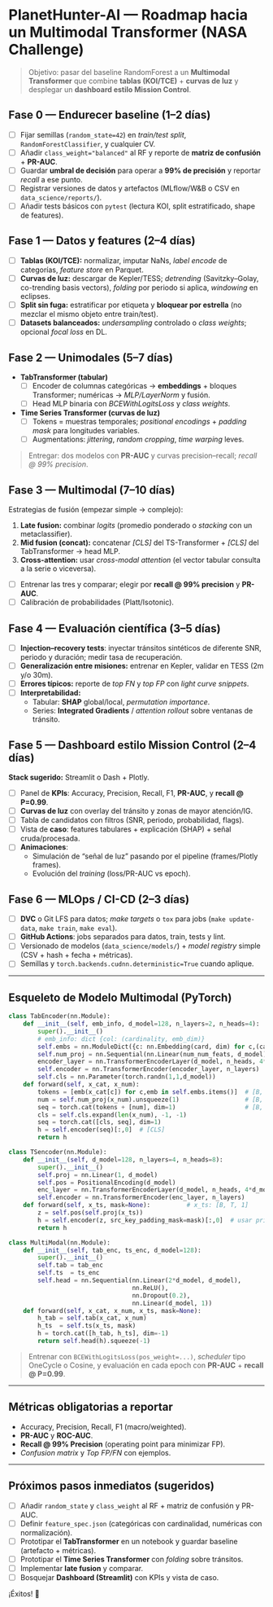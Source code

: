 # PlanetHunter-AI — Roadmap hacia un Multimodal Transformer (NASA Challenge)

> Objetivo: pasar del baseline RandomForest a un **Multimodal Transformer** que combine **tablas (KOI/TCE)** + **curvas de luz** y desplegar un **dashboard estilo Mission Control**.

## Fase 0 — Endurecer baseline (1–2 días)
- [ ] Fijar semillas (`random_state=42`) en *train/test split*, `RandomForestClassifier`, y cualquier CV.
- [ ] Añadir `class_weight="balanced"` al RF y reporte de **matriz de confusión** + **PR-AUC**.
- [ ] Guardar **umbral de decisión** para operar a **99% de precisión** y reportar *recall* a ese punto.
- [ ] Registrar versiones de datos y artefactos (MLflow/W&B o CSV en `data_science/reports/`).
- [ ] Añadir tests básicos con `pytest` (lectura KOI, split estratificado, shape de features).

## Fase 1 — Datos y features (2–4 días)
- [ ] **Tablas (KOI/TCE):** normalizar, imputar NaNs, *label encode* de categorías, *feature store* en Parquet.
- [ ] **Curvas de luz:** descargar de Kepler/TESS; *detrending* (Savitzky–Golay, co-trending basis vectors), *folding* por periodo si aplica, *windowing* en eclipses.
- [ ] **Split sin fuga:** estratificar por etiqueta y **bloquear por estrella** (no mezclar el mismo objeto entre train/test).
- [ ] **Datasets balanceados:** *undersampling* controlado o *class weights*; opcional *focal loss* en DL.

## Fase 2 — Unimodales (5–7 días)
- **TabTransformer (tabular)**
  - [ ] Encoder de columnas categóricas → **embeddings** + bloques Transformer; numéricas → *MLP/LayerNorm* y fusión.
  - [ ] Head MLP binaria con *BCEWithLogitsLoss* y *class weights*.
- **Time Series Transformer (curvas de luz)**
  - [ ] Tokens = muestras temporales; *positional encodings* + *padding mask* para longitudes variables.
  - [ ] Augmentations: *jittering*, *random cropping*, *time warping* leves.

> Entregar: dos modelos con **PR-AUC** y curvas precision–recall; *recall @ 99% precision*.

## Fase 3 — Multimodal (7–10 días)
Estrategias de fusión (empezar simple → complejo):
1. **Late fusion:** combinar *logits* (promedio ponderado o *stacking* con un metaclassifier).
2. **Mid fusion (concat):** concatenar *[CLS]* del TS-Transformer + *[CLS]* del TabTransformer → head MLP.
3. **Cross-attention:** usar *cross-modal attention* (el vector tabular consulta a la serie o viceversa).

- [ ] Entrenar las tres y comparar; elegir por **recall @ 99% precision** y **PR-AUC**.
- [ ] Calibración de probabilidades (Platt/Isotonic).

## Fase 4 — Evaluación científica (3–5 días)
- [ ] **Injection–recovery tests**: inyectar tránsitos sintéticos de diferente SNR, periodo y duración; medir tasa de recuperación.
- [ ] **Generalización entre misiones:** entrenar en Kepler, validar en TESS (2m y/o 30m).
- [ ] **Errores típicos:** reporte de *top FN* y *top FP* con *light curve snippets*.
- [ ] **Interpretabilidad:**
  - Tabular: **SHAP** global/local, *permutation importance*.
  - Series: **Integrated Gradients** / *attention rollout* sobre ventanas de tránsito.

## Fase 5 — Dashboard estilo Mission Control (2–4 días)
**Stack sugerido:** Streamlit o Dash + Plotly.
- [ ] Panel de **KPIs**: Accuracy, Precision, Recall, F1, **PR-AUC**, y **recall @ P=0.99**.
- [ ] **Curvas de luz** con overlay del tránsito y zonas de mayor atención/IG.
- [ ] Tabla de candidatos con filtros (SNR, periodo, probabilidad, flags).
- [ ] Vista de **caso**: features tabulares + explicación (SHAP) + señal cruda/procesada.
- [ ] **Animaciones**: 
  - Simulación de “señal de luz” pasando por el pipeline (frames/Plotly frames).
  - Evolución del *training* (loss/PR-AUC vs epoch).

## Fase 6 — MLOps / CI-CD (2–3 días)
- [ ] **DVC** o Git LFS para datos; *make targets* o `tox` para jobs (`make update-data`, `make train`, `make eval`).
- [ ] **GitHub Actions**: jobs separados para datos, train, tests y lint.
- [ ] Versionado de modelos (`data_science/models/`) + *model registry* simple (CSV + hash + fecha + métricas).
- [ ] Semillas y `torch.backends.cudnn.deterministic=True` cuando aplique.

---

## Esqueleto de Modelo Multimodal (PyTorch)

```python
class TabEncoder(nn.Module):
    def __init__(self, emb_info, d_model=128, n_layers=2, n_heads=4):
        super().__init__()
        # emb_info: dict {col: (cardinality, emb_dim)}
        self.embs = nn.ModuleDict({c: nn.Embedding(card, dim) for c,(card,dim) in emb_info.items()})
        self.num_proj = nn.Sequential(nn.Linear(num_num_feats, d_model), nn.LayerNorm(d_model))
        encoder_layer = nn.TransformerEncoderLayer(d_model, n_heads, 4*d_model, batch_first=True)
        self.encoder = nn.TransformerEncoder(encoder_layer, n_layers)
        self.cls = nn.Parameter(torch.randn(1,1,d_model))
    def forward(self, x_cat, x_num):
        tokens = [emb(x_cat[c]) for c,emb in self.embs.items()]  # [B, Lc, d]
        num = self.num_proj(x_num).unsqueeze(1)                  # [B, 1, d]
        seq = torch.cat(tokens + [num], dim=1)                   # [B, Lt, d]
        cls = self.cls.expand(len(x_num), -1, -1)
        seq = torch.cat([cls, seq], dim=1)
        h = self.encoder(seq)[:,0]  # [CLS]
        return h

class TSencoder(nn.Module):
    def __init__(self, d_model=128, n_layers=4, n_heads=8):
        super().__init__()
        self.proj = nn.Linear(1, d_model)
        self.pos = PositionalEncoding(d_model)
        enc_layer = nn.TransformerEncoderLayer(d_model, n_heads, 4*d_model, batch_first=True)
        self.encoder = nn.TransformerEncoder(enc_layer, n_layers)
    def forward(self, x_ts, mask=None):          # x_ts: [B, T, 1]
        z = self.pos(self.proj(x_ts))
        h = self.encoder(z, src_key_padding_mask=mask)[:,0]  # usar primer token como [CLS]
        return h

class MultiModal(nn.Module):
    def __init__(self, tab_enc, ts_enc, d_model=128):
        super().__init__()
        self.tab = tab_enc
        self.ts  = ts_enc
        self.head = nn.Sequential(nn.Linear(2*d_model, d_model),
                                  nn.ReLU(),
                                  nn.Dropout(0.2),
                                  nn.Linear(d_model, 1))
    def forward(self, x_cat, x_num, x_ts, mask=None):
        h_tab = self.tab(x_cat, x_num)
        h_ts  = self.ts(x_ts, mask)
        h = torch.cat([h_tab, h_ts], dim=-1)
        return self.head(h).squeeze(-1)
```

> Entrenar con `BCEWithLogitsLoss(pos_weight=...)`, *scheduler* tipo OneCycle o Cosine, y evaluación en cada epoch con **PR-AUC** + **recall @ P=0.99**.

---

## Métricas obligatorias a reportar
- Accuracy, Precision, Recall, F1 (macro/weighted).
- **PR-AUC** y **ROC-AUC**.
- **Recall @ 99% Precision** (operating point para minimizar FP).
- *Confusion matrix* y *Top FP/FN* con ejemplos.

---

## Próximos pasos inmediatos (sugeridos)
- [ ] Añadir `random_state` y `class_weight` al RF + matriz de confusión y PR-AUC.
- [ ] Definir `feature_spec.json` (categóricas con cardinalidad, numéricas con normalización).
- [ ] Prototipar el **TabTransformer** en un notebook y guardar baseline (artefacto + métricas).
- [ ] Prototipar el **Time Series Transformer** con *folding* sobre tránsitos.
- [ ] Implementar **late fusion** y comparar.
- [ ] Bosquejar **Dashboard (Streamlit)** con KPIs y vista de caso.

¡Éxitos! 🚀
